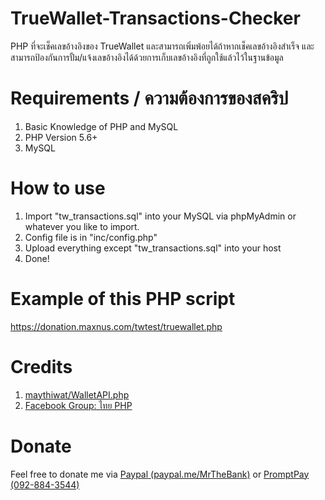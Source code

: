# TrueWallet-Transactions-Checker
PHP ที่จะเช็คเลขอ้างอิงของ TrueWallet และสามารถเพิ่มพ้อยได้ถ้าหากเช็คเลขอ้างอิงสำเร็จ และสามารถป้องกันการปั้ม/แจ้งเลขอ้างอิงได้ด้วยการเก็บเลขอ้างอิงที่ถูกใช้แล้วไว้ในฐานข้อมูล
# Requirements / ความต้องการของสคริป
1. Basic Knowledge of PHP and MySQL
2. PHP Version 5.6+
3. MySQL
# How to use
1. Import "tw_transactions.sql" into your MySQL via phpMyAdmin or whatever you like to import.
2. Config file is in "inc/config.php"
3. Upload everything except "tw_transactions.sql" into your host
4. Done!
# Example of this PHP script
https://donation.maxnus.com/twtest/truewallet.php
# Credits
1. [maythiwat/WalletAPI.php](https://github.com/maythiwat/WalletAPI.php)
2. [Facebook Group: ไทย PHP](https://www.facebook.com/groups/134855003271201)
# Donate
Feel free to donate me via
[Paypal (paypal.me/MrTheBank)](https://www.paypal.me/MrTheBank)
or [PromptPay (092-884-3544)](https://cdn.discordapp.com/attachments/504992078598635520/560087939560767508/unknown.png)
